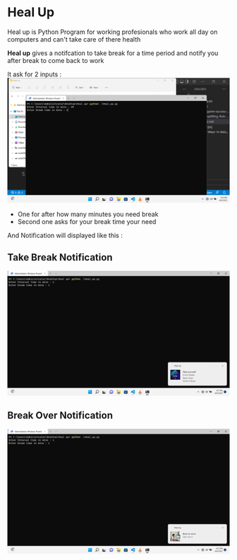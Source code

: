 # Heal Up

Heal up is Python Program for working profesionals who work all day on computers and can't take care of there health

**Heal up** gives a notifcation to take break for a time period and notify you after break to come back to work

It ask for 2 inputs :
![Asking Inputs](./Asking%20Input.png)
- One for after how many minutes you need break
- Second one asks for your break time your need

And Notification will displayed like this :

## Take Break Notification
![Heal up](./Heal%20up.png)
## Break Over Notification
![Back to work](./Back%20to%20work.png)
